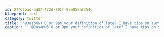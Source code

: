 ```yaml
---
id: 274d2bad-bd02-472d-892f-95e855a7354c
blueprint: text
category: twitter
title: "'@Jasonw3 8 or 9pm your definition of late? I have tips on surviving Guatemalan travel with a female heehee cc: @LomoLynn"
caption: '''@Jasonw3 8 or 9pm your definition of late? I have tips on surviving Guatemalan travel with a female heehee cc: <span class="username username_linked">@<a href="https://twitter.com/LomoLynn" title="Just Your Classic Morbid Mom">LomoLynn</a></span>'
---
```


